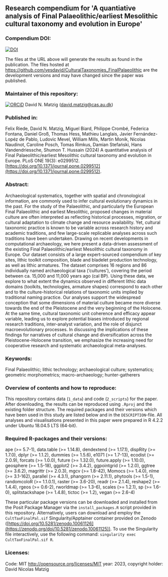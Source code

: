 
## Research compendium for 'A quantiative analysis of Final Palaeolithic/earliest Mesolithic cultural taxonomy and evolution in Europe' 

### Compendium DOI:

[![DOI](https://zenodo.org/badge/DOI/10.5281/zenodo.8119719.svg)](https://doi.org/10.5281/zenodo.8119719)

The files at the URL above will generate the results as found in the publication. The files hosted at <https://github.com/yesdavid/CulturalTaxonomies_FinalPalaeolithic> are the development versions and may have changed since the paper was published.

### Maintainer of this repository:

[![ORCiD](https://img.shields.io/badge/ORCiD-0000--0001--7349--5401-green.svg)](http://orcid.org/0000-0001-7349-5401) David N. Matzig (<david.matzig@cas.au.dk>) 

### Published in:

Felix Riede, David N. Matzig, Miguel Biard, Philippe Crombé, Federica Fontana, Daniel Groß, Thomas Hess, Mathieu Langlais, Javier Fernández-Lopéz de Pablo, Ludovic Mevel, William Mills, Martin Moník, Nicolas Naudinot, Caroline Posch, Tomas Rimkus, Damian Stefański, Hans Vandendriessche, Shumon T. Hussain  (2024) A quantitative analysis of Final Palaeolithic/earliest Mesolithic cultural taxonomy and evolution in Europe. PLoS ONE 19(3): e0299512. [https://doi.org/10.1371/journal.pone.0299512](https://doi.org/10.1371/journal.pone.0299512).

### Abstract:
Archaeological systematics, together with spatial and chronological information, are commonly used to infer cultural evolutionary dynamics in the past. For the study of the Palaeolithic, and particularly the European Final Palaeolithic and earliest Mesolithic, proposed changes in material culture are often interpreted as reflecting historical processes, migration, or cultural adaptation to climate change and resource availability. Yet, cultural taxonomic practice is known to be variable across research history and academic traditions, and few large-scale replicable analyses across such traditions have been undertaken. Drawing on recent developments in computational archaeology, we here present a data-driven assessment of the existing Final Palaeolithic/earliest Mesolithic cultural taxonomy in Europe. Our dataset consists of a large expert-sourced compendium of key sites, lithic toolkit composition, blade and bladelet production technology, as well as lithic armatures. The dataset comprises 16 regions and 86 individually named archaeological taxa (‘cultures’), covering the period between ca. 15,000 and 11,000 years ago (cal BP). Using these data, we explore to what extent the dynamics observed in different lithic data domains (toolkits, technologies, armature shapes) correspond to each other and to the culture-historical relations of taxonomic units implied by traditional naming practice. Our analyses support the widespread conception that some dimensions of material culture became more diverse towards the end of the Pleistocene and the very beginning of the Holocene. At the same time, cultural taxonomic unit coherence and efficacy appear variable, leading us to explore potential biases introduced by regional research traditions, inter-analyst variation, and the role of disjunct macroevolutionary processes. In discussing the implications of these findings for narratives of cultural change and diversification across the Pleistocene-Holocene transition, we emphasize the increasing need for cooperative research and systematic archaeological meta-analyses.

### Keywords:
Final Palaeolithic; lithic technology; archaeological culture; systematics; geometric morphometrics; macro-archaeology; hunter-gatherers

### Overview of contents and how to reproduce:

This repository contains data (`1_data`) and code (`2_scripts`) for the paper. After downloading, the results can be reproduced using `.Rproj` and the existing folder structure. The required packages and their versions which have been used in this study are listed below and in the `DESCRIPTION`-file. All analyses and visualisations presented in this paper were prepared in R 4.2.2 under Ubuntu 18.04.5 LTS (64-bit).

### Required R-packages and their versions:
ape (>= 5.7-1), data.table (>= 1.14.8), dendextend (>= 1.17.1), dispRity (>= 1.7.0), dplyr (>= 1.1.2), dummies (>= 1.5.6), e1071 (>= 1.7-13), ecodist (>= 2.0.9), forcats (>= 1.0.0), future (>= 1.32.0), future.apply (>= 1.10.0), geosphere (>= 1.5-18), ggplot2 (>= 3.4.2), ggpointgrid (>= 1.2.0), ggtree (>= 3.6.2), magrittr (>= 2.0.3), mgcv (>= 1.8-42), Momocs (>= 1.4.0), nlme (>= 3.1-162), parallel (>= 4.3.1), phangorn (>= 2.11.1), phytools (>= 1.5-1), randomcoloR (>= 1.1.0.1), raster (>= 3.6-20), readr (>= 2.1.4), reshape2 (>= 1.4.4), rgeos (>= 0.6-2), rworldmap (>= 1.3-6), scales (>= 1.2.1), sp (>= 1.6-0), splitstackshape (>= 1.4.8), tictoc (>= 1.2), vegan (>= 2.6-4)

These particular package versions can be downloaded and installed from the Posit Package Manager via the `install_packages.R` script provided in this repository. Alternatively, users can download and employ the `CultTaxFinalPal.sif` Singularity/Apptainer container provided on Zenodo ([https://doi.org/10.5281/zenodo.10061126](https://zenodo.org/doi/10.5281/zenodo.10061125)). To use the Singularity file interactively, use the following command: `singularity exec CultTaxFinalPal.sif R`. 

### Licenses:
Code: MIT <http://opensource.org/licenses/MIT> year: 2023, copyright holder: David Nicolas Matzig


